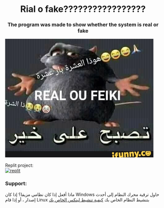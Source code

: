 <h1 align="center">Rial o fake?????????????????</h1>
<h3 align="center">The program was made to show whether the system is real or fake</h3>
<img src="rial o fake.webp"></img>
<p>
  Replit project:
  <br>
  <a href="https://replit.com/@Haft/Real-ou-Feiki?v=1" target="_blank" rel="noreferrer"> <img src="https://external-content.duckduckgo.com/iu/?u=https%3A%2F%2Freplit.com%2Fpublic%2Fimages%2Fsm.png&f=1&nofb=1" alt="replit" width="40" height="40"></img> </a>
</p>
<h3>Support: </h3>
<p>
ماذا أفعل إذا كان نظامي مزيفا؟
إذا كان Windows حاول ترقية محرك النظام إلى أحدث إصدار ، أو إذا قام Linux بتنشيط النظام الخاص بك
<a href="https://github.com/MrGlockenspiel/activate-linux">كيفية تنشيط لينكس الخاص بك</a>
</p>
